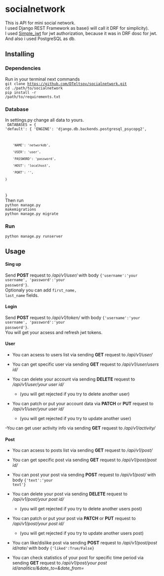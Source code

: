 # socialnetwork

This is API for mini social network.<br>
I used Django REST Framework as base(i will call it DRF for simplicity). <br>
I used [Simple_jwt](https://django-rest-framework-simplejwt.readthedocs.io/en/latest/) for jwt authorization, because it was in DRF dosc for jwt.<br>
And also i used PostgreSQL as db.

## Installing

### Dependencies

Run in your terminal next commands <br>
<code>git clone https://github.com/DTeltsov/socialnetwork.git</code><br>
<code>cd ./path/to/socialnetwork</code><br>
<code>pip install -r /path/to/requirements.txt</code>

### Database

In settings.py change all data to yours.<br>
<code>
  DATABASES = { 
    'default': {
        'ENGINE': 'django.db.backends.postgresql_psycopg2',

        'NAME': 'networkdb',

        'USER': 'user',

        'PASSWORD': 'password',

        'HOST': 'localhost',

        'PORT': '',

    }
}</code><br>
Then run <br>
<code>python manage.py makemigrations</code><br>
<code>python manage.py migrate</code>

### Run

<code>python manage.py runserver</code>

## Usage

#### Sing up

Send **POST** request to */api/v1/user/* with body <code>{'username':'your username', 'password':'your password'}</code>. <br>
Optionaly you can add <code>first_name, last_name</code> fields.

#### Login

Send **POST** request to */api/v1/token/* with body <code>{'username':'your username', 'password':'your password'}</code>. <br>
You will get your acsess and refresh jwt tokens.

#### User

- You can acsess to users list via sending **GET** request to */api/v1/user/* <br>

- You can get specific user via sending **GET** request to */api/v1/user/users id/* <br>

- You can delete your account via sending **DELETE** request to */api/v1/user/your user id/* <br>

  - (you will get rejected if you try to delete another user) <br>

- You can patch or put your account data via **PATCH** or **PUT** request to */api/v1/user/your user id/* <br>

  - (you will get rejected if you try to update another user) <br>

-You can get user activity info via sending **GET** request to */api/v1/activity/*

#### Post

- You can acsess to posts list via sending **GET** request to */api/v1/post/* <br>

- You can get specific post via sending **GET** request to */api/v1/post/post id/* <br>

- You can post your post via sending **POST** request to */api/v1/post/* with body <code>{'text':'your text'}</code>

- You can delete your post via sending **DELETE** request to */api/v1/post/your post id/* <br>

  - (you will get rejected if you try to delete another users post) <br>

- You can patch or put your post via **PATCH** or **PUT** request to */api/v1/post/your post id/* <br>

  - (you will get rejected if you try to update another users post) <br>

- You can like/dislike post via sending **POST** request to */api/v1/post/post id/rate/* with body <code>{'liked':True/False}</code> <br>

- You can check statistics of your post for specific time period via sending **GET** request to */api/v1/post/your post id/analitics/&date_to=&date_from=* <br>
